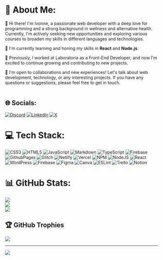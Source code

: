 # 💫 About Me:
👋 Hi there! I'm Ivonne, a passionate web developer with a deep love for programming and a strong background in wellness and alternative health. Currently, I'm actively seeking new opportunities and exploring various courses to broaden my skills in different languages and technologies.<br>

🌱 I'm currently learning and honing my skills in **React** and **Node.js**.<br>

💼 Previously, I worked at Laboratoria as a Front-End Developer, and now I'm excited to continue growing and contributing to new projects.<br>

🚀 I'm open to collaborations and new experiences! Let's talk about web development, technology, or any interesting projects. If you have any questions or suggestions, please feel free to get in touch. <br><br>



## 🌐 Socials:
[![Discord](https://img.shields.io/badge/Discord-%237289DA.svg?logo=discord&logoColor=white)](https://discord.gg/ivonthecode) [![LinkedIn](https://img.shields.io/badge/LinkedIn-%230077B5.svg?logo=linkedin&logoColor=white)](https://linkedin.com/in/ivonne-conde) [![X](https://img.shields.io/badge/X-black.svg?logo=X&logoColor=white)](https://x.com/IvOnTheCode) 

# 💻 Tech Stack:
![CSS3](https://img.shields.io/badge/css3-%231572B6.svg?style=for-the-badge&logo=css3&logoColor=white) ![HTML5](https://img.shields.io/badge/html5-%23E34F26.svg?style=for-the-badge&logo=html5&logoColor=white) ![JavaScript](https://img.shields.io/badge/javascript-%23323330.svg?style=for-the-badge&logo=javascript&logoColor=%23F7DF1E) ![Markdown](https://img.shields.io/badge/markdown-%23000000.svg?style=for-the-badge&logo=markdown&logoColor=white) ![TypeScript](https://img.shields.io/badge/typescript-%23007ACC.svg?style=for-the-badge&logo=typescript&logoColor=white) ![Firebase](https://img.shields.io/badge/firebase-%23039BE5.svg?style=for-the-badge&logo=firebase) ![GithubPages](https://img.shields.io/badge/github%20pages-121013?style=for-the-badge&logo=github&logoColor=white) ![Glitch](https://img.shields.io/badge/glitch-%233333FF.svg?style=for-the-badge&logo=glitch&logoColor=white) ![Netlify](https://img.shields.io/badge/netlify-%23000000.svg?style=for-the-badge&logo=netlify&logoColor=#00C7B7) ![Vercel](https://img.shields.io/badge/vercel-%23000000.svg?style=for-the-badge&logo=vercel&logoColor=white) ![NPM](https://img.shields.io/badge/NPM-%23CB3837.svg?style=for-the-badge&logo=npm&logoColor=white) ![NodeJS](https://img.shields.io/badge/node.js-6DA55F?style=for-the-badge&logo=node.js&logoColor=white) ![React](https://img.shields.io/badge/react-%2320232a.svg?style=for-the-badge&logo=react&logoColor=%2361DAFB) ![WordPress](https://img.shields.io/badge/WordPress-%23117AC9.svg?style=for-the-badge&logo=WordPress&logoColor=white) ![Firebase](https://img.shields.io/badge/Firebase-039BE5?style=for-the-badge&logo=Firebase&logoColor=white) ![Figma](https://img.shields.io/badge/figma-%23F24E1E.svg?style=for-the-badge&logo=figma&logoColor=white) ![Canva](https://img.shields.io/badge/Canva-%2300C4CC.svg?style=for-the-badge&logo=Canva&logoColor=white) ![ESLint](https://img.shields.io/badge/ESLint-4B3263?style=for-the-badge&logo=eslint&logoColor=white) ![Trello](https://img.shields.io/badge/Trello-%23026AA7.svg?style=for-the-badge&logo=Trello&logoColor=white) ![Notion](https://img.shields.io/badge/Notion-%23000000.svg?style=for-the-badge&logo=notion&logoColor=white)
# 📊 GitHub Stats:
![](https://github-readme-stats.vercel.app/api?username=IvonneConde&theme=swift&hide_border=false&include_all_commits=true&count_private=false)<br/>
![](https://github-readme-streak-stats.herokuapp.com/?user=IvonneConde&theme=swift&hide_border=false)<br/>
![](https://github-readme-stats.vercel.app/api/top-langs/?username=IvonneConde&theme=swift&hide_border=false&include_all_commits=true&count_private=false&layout=compact)

## 🏆 GitHub Trophies
![](https://github-profile-trophy.vercel.app/?username=IvonneConde&theme=oldie&no-frame=true&no-bg=false&margin-w=4)

---
[![](https://visitcount.itsvg.in/api?id=IvonneConde&icon=5&color=12)](https://visitcount.itsvg.in)

<!-- Proudly created with GPRM ( https://gprm.itsvg.in ) -->

